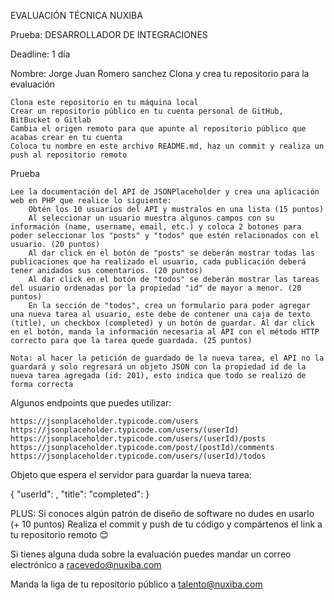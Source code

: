 EVALUACIÓN TÉCNICA NUXIBA

Prueba: DESARROLLADOR DE INTEGRACIONES

Deadline: 1 día

Nombre: Jorge Juan Romero sanchez
Clona y crea tu repositorio para la evaluación

    Clona este repositorio en tu máquina local
    Crear un repositorio público en tu cuenta personal de GitHub, BitBucket o Gitlab
    Cambia el origen remoto para que apunte al repositorio público que acabas crear en tu cuenta
    Coloca tu nombre en este archivo README.md, haz un commit y realiza un push al repositorio remoto

Prueba

    Lee la documentación del API de JSONPlaceholder y crea una aplicación web en PHP que realice lo siguiente:
        Obtén los 10 usuarios del API y mustralos en una lista (15 puntos)
        Al seleccionar un usuario muestra algunos campos con su información (name, username, email, etc.) y coloca 2 botones para poder seleccionar los "posts" y "todos" que estén relacionados con el usuario. (20 puntos)
        Al dar click en el botón de "posts" se deberán mostrar todas las publicaciones que ha realizado el usuario, cada publicación deberá tener anidados sus comentarios. (20 puntos)
        Al dar click en el botón de "todos" se deberán mostrar las tareas del usuario ordenadas por la propiedad "id" de mayor a menor. (20 puntos)
        En la sección de "todos", crea un formulario para poder agregar una nueva tarea al usuario, este debe de contener una caja de texto (title), un checkbox (completed) y un botón de guardar. Al dar click en el botón, manda la información necesaria al API con el método HTTP correcto para que la tarea quede guardada. (25 puntos)

    Nota: al hacer la petición de guardado de la nueva tarea, el API no la guardará y solo regresará un objeto JSON con la propiedad id de la nueva tarea agregada (id: 201), esto indica que todo se realizó de forma correcta 

Algunos endpoints que puedes utilizar:

    https://jsonplaceholder.typicode.com/users
    https://jsonplaceholder.typicode.com/users/(userId)
    https://jsonplaceholder.typicode.com/users/(userId)/posts
    https://jsonplaceholder.typicode.com/post/(postId)/comments
    https://jsonplaceholder.typicode.com/users/(userId)/todos

Objeto que espera el servidor para guardar la nueva tarea:

{
  "userId": <int>,
  "title": <string>
  "completed": <bool>
}

PLUS: Si conoces algún patrón de diseño de software no dudes en usarlo (+ 10 puntos)
Realiza el commit y push de tu código y compártenos el link a tu repositorio remoto 😊

Si tienes alguna duda sobre la evaluación puedes mandar un correo electrónico a racevedo@nuxiba.com

Manda la liga de tu repositorio público a talento@nuxiba.com
